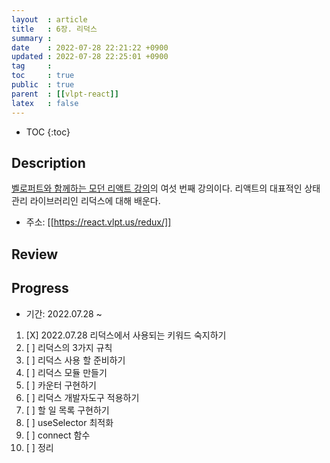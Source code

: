 ```yaml
---
layout  : article
title   : 6장. 리덕스
summary : 
date    : 2022-07-28 22:21:22 +0900
updated : 2022-07-28 22:25:01 +0900
tag     : 
toc     : true
public  : true
parent  : [[vlpt-react]] 
latex   : false
---
```

* TOC
{:toc}

## Description

[벨로퍼트와 함께하는 모던 리액트 강의](https://react.vlpt.us)의 여섯 번째 강의이다. 리액트의 대표적인 상태관리 라이브러리인 리덕스에 대해 배운다.

* 주소: [[https://react.vlpt.us/redux/]]

## Review

## Progress

* 기간: 2022.07.28 ~

1. [X] 2022.07.28 리덕스에서 사용되는 키워드 숙지하기
1. [ ] 리덕스의 3가지 규칙
1. [ ] 리덕스 사용 할 준비하기
1. [ ] 리덕스 모듈 만들기
1. [ ] 카운터 구현하기
1. [ ] 리덕스 개발자도구 적용하기
1. [ ] 할 일 목록 구현하기
1. [ ] useSelector 최적화
1. [ ] connect 함수
1. [ ] 정리
